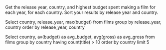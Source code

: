 Get the release year, country, and highest budget spent making a film for each year, for each country. Sort your results by release year and country.

Select country, release_year, max(budget) from films
group by release_year, country
order by release_year, country

Select country, av(budget) as avg_budget, avg(gross) as avg_gross from films
group by country
having count(title) > 10
order by country
limit 5